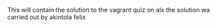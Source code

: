 This will contain the solution to the vagrant quiz on alx
the solution wa carried out by akintola felix
